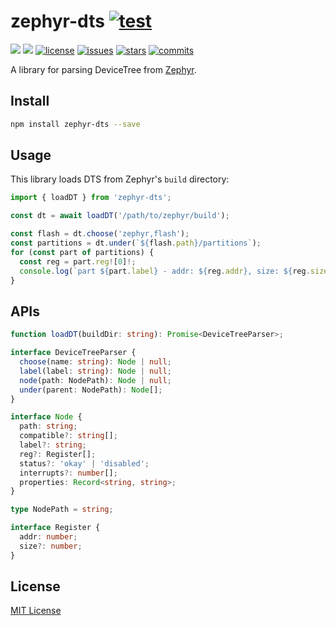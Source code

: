 zephyr-dts [![test](https://github.com/xingrz/zephyr-dts/actions/workflows/test.yml/badge.svg)](https://github.com/xingrz/zephyr-dts/actions/workflows/test.yml)
==========

[![][npm-version]][npm-url] [![][npm-downloads]][npm-url] [![license][license-img]][license-url] [![issues][issues-img]][issues-url] [![stars][stars-img]][stars-url] [![commits][commits-img]][commits-url]

A library for parsing DeviceTree from [Zephyr](https://github.com/zephyrproject-rtos/zephyr).

## Install

```sh
npm install zephyr-dts --save
```

## Usage

This library loads DTS from Zephyr's `build` directory:

```ts
import { loadDT } from 'zephyr-dts';

const dt = await loadDT('/path/to/zephyr/build');

const flash = dt.choose('zephyr,flash');
const partitions = dt.under(`${flash.path}/partitions`);
for (const part of partitions) {
  const reg = part.reg![0]!;
  console.log(`part ${part.label} - addr: ${reg.addr}, size: ${reg.size}`);
}
```

## APIs

```ts
function loadDT(buildDir: string): Promise<DeviceTreeParser>;

interface DeviceTreeParser {
  choose(name: string): Node | null;
  label(label: string): Node | null;
  node(path: NodePath): Node | null;
  under(parent: NodePath): Node[];
}

interface Node {
  path: string;
  compatible?: string[];
  label?: string;
  reg?: Register[];
  status?: 'okay' | 'disabled';
  interrupts?: number[];
  properties: Record<string, string>;
}

type NodePath = string;

interface Register {
  addr: number;
  size?: number;
}
```

## License

[MIT License](LICENSE)

[npm-version]: https://img.shields.io/npm/v/zephyr-dts.svg?style=flat-square
[npm-downloads]: https://img.shields.io/npm/dm/zephyr-dts.svg?style=flat-square
[npm-url]: https://www.npmjs.org/package/zephyr-dts
[license-img]: https://img.shields.io/github/license/xingrz/zephyr-dts?style=flat-square
[license-url]: LICENSE
[issues-img]: https://img.shields.io/github/issues/xingrz/zephyr-dts?style=flat-square
[issues-url]: https://github.com/xingrz/zephyr-dts/issues
[stars-img]: https://img.shields.io/github/stars/xingrz/zephyr-dts?style=flat-square
[stars-url]: https://github.com/xingrz/zephyr-dts/stargazers
[commits-img]: https://img.shields.io/github/last-commit/xingrz/zephyr-dts?style=flat-square
[commits-url]: https://github.com/xingrz/zephyr-dts/commits/master
